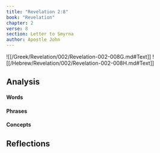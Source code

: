 ```yaml
---
title: "Revelation 2:8"
book: "Revelation"
chapter: 2
verse: 8
section: Letter to Smyrna
author: Apostle John
---
```

![[/Greek/Revelation/002/Revelation-002-008G.md#Text]]
![[/Hebrew/Revelation/002/Revelation-002-008H.md#Text]]

## Analysis

#### Words

#### Phrases

#### Concepts

## Reflections
